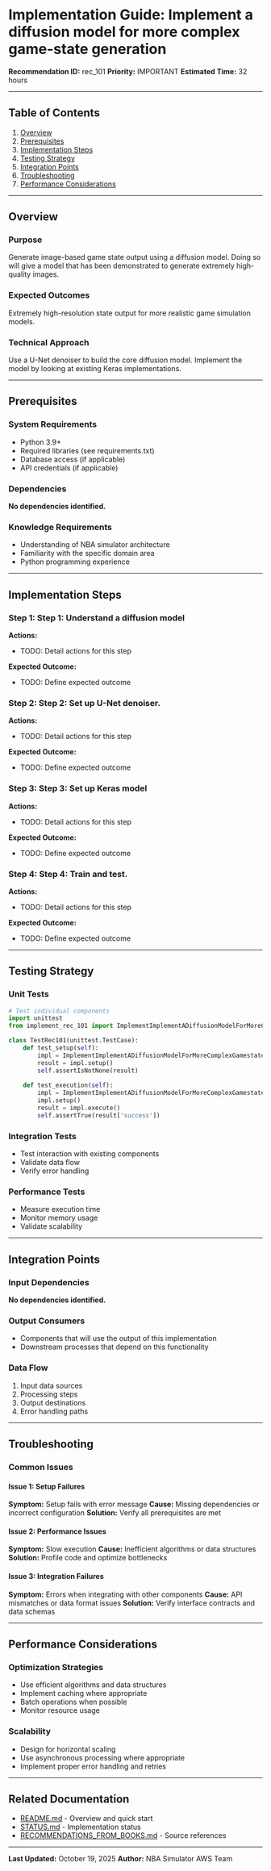 # Implementation Guide: Implement a diffusion model for more complex game-state generation

**Recommendation ID:** rec_101
**Priority:** IMPORTANT
**Estimated Time:** 32 hours

---

## Table of Contents

1. [Overview](#overview)
2. [Prerequisites](#prerequisites)
3. [Implementation Steps](#implementation-steps)
4. [Testing Strategy](#testing-strategy)
5. [Integration Points](#integration-points)
6. [Troubleshooting](#troubleshooting)
7. [Performance Considerations](#performance-considerations)

---

## Overview

### Purpose

Generate image-based game state output using a diffusion model. Doing so will give a model that has been demonstrated to generate extremely high-quality images.

### Expected Outcomes

Extremely high-resolution state output for more realistic game simulation models.

### Technical Approach

Use a U-Net denoiser to build the core diffusion model. Implement the model by looking at existing Keras implementations.

---

## Prerequisites

### System Requirements

- Python 3.9+
- Required libraries (see requirements.txt)
- Database access (if applicable)
- API credentials (if applicable)

### Dependencies

**No dependencies identified.**

### Knowledge Requirements

- Understanding of NBA simulator architecture
- Familiarity with the specific domain area
- Python programming experience

---

## Implementation Steps

### Step 1: Step 1: Understand a diffusion model

**Actions:**
- TODO: Detail actions for this step

**Expected Outcome:**
- TODO: Define expected outcome

### Step 2: Step 2: Set up U-Net denoiser.

**Actions:**
- TODO: Detail actions for this step

**Expected Outcome:**
- TODO: Define expected outcome

### Step 3: Step 3: Set up Keras model

**Actions:**
- TODO: Detail actions for this step

**Expected Outcome:**
- TODO: Define expected outcome

### Step 4: Step 4: Train and test.

**Actions:**
- TODO: Detail actions for this step

**Expected Outcome:**
- TODO: Define expected outcome



---

## Testing Strategy

### Unit Tests

```python
# Test individual components
import unittest
from implement_rec_101 import ImplementImplementADiffusionModelForMoreComplexGamestateGeneration

class TestRec101(unittest.TestCase):
    def test_setup(self):
        impl = ImplementImplementADiffusionModelForMoreComplexGamestateGeneration()
        result = impl.setup()
        self.assertIsNotNone(result)
    
    def test_execution(self):
        impl = ImplementImplementADiffusionModelForMoreComplexGamestateGeneration()
        impl.setup()
        result = impl.execute()
        self.assertTrue(result['success'])
```

### Integration Tests

- Test interaction with existing components
- Validate data flow
- Verify error handling

### Performance Tests

- Measure execution time
- Monitor memory usage
- Validate scalability

---

## Integration Points

### Input Dependencies

**No dependencies identified.**

### Output Consumers

- Components that will use the output of this implementation
- Downstream processes that depend on this functionality

### Data Flow

1. Input data sources
2. Processing steps
3. Output destinations
4. Error handling paths

---

## Troubleshooting

### Common Issues

#### Issue 1: Setup Failures

**Symptom:** Setup fails with error message
**Cause:** Missing dependencies or incorrect configuration
**Solution:** Verify all prerequisites are met

#### Issue 2: Performance Issues

**Symptom:** Slow execution
**Cause:** Inefficient algorithms or data structures
**Solution:** Profile code and optimize bottlenecks

#### Issue 3: Integration Failures

**Symptom:** Errors when integrating with other components
**Cause:** API mismatches or data format issues
**Solution:** Verify interface contracts and data schemas

---

## Performance Considerations

### Optimization Strategies

- Use efficient algorithms and data structures
- Implement caching where appropriate
- Batch operations when possible
- Monitor resource usage

### Scalability

- Design for horizontal scaling
- Use asynchronous processing where appropriate
- Implement proper error handling and retries

---

## Related Documentation

- [README.md](README.md) - Overview and quick start
- [STATUS.md](STATUS.md) - Implementation status
- [RECOMMENDATIONS_FROM_BOOKS.md](RECOMMENDATIONS_FROM_BOOKS.md) - Source references

---

**Last Updated:** October 19, 2025
**Author:** NBA Simulator AWS Team
